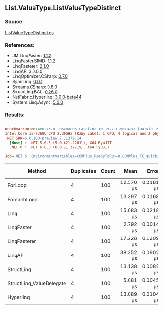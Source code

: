 ﻿## List.ValueType.ListValueTypeDistinct

### Source
[ListValueTypeDistinct.cs](../LinqBenchmarks/List/ValueType/ListValueTypeDistinct.cs)

### References:
- JM.LinqFaster: [1.1.2](https://www.nuget.org/packages/JM.LinqFaster/1.1.2)
- LinqFaster.SIMD: [1.1.2](https://www.nuget.org/packages/LinqFaster.SIMD/1.0.3)
- LinqFasterer: [2.1.0](https://www.nuget.org/packages/LinqFasterer/2.1.0)
- LinqAF: [3.0.0.0](https://www.nuget.org/packages/LinqAF/3.0.0.0)
- LinqOptimizer.CSharp: [0.7.0](https://www.nuget.org/packages/LinqOptimizer.CSharp/0.7.0)
- SpanLinq: [0.0.1](https://www.nuget.org/packages/SpanLinq/0.0.1)
- Streams.CSharp: [0.6.0](https://www.nuget.org/packages/Streams.CSharp/0.6.0)
- StructLinq.BCL: [0.26.0](https://www.nuget.org/packages/StructLinq/0.26.0)
- NetFabric.Hyperlinq: [3.0.0-beta44](https://www.nuget.org/packages/NetFabric.Hyperlinq/3.0.0-beta44)
- System.Linq.Async: [5.0.0](https://www.nuget.org/packages/System.Linq.Async/5.0.0)

### Results:
``` ini

BenchmarkDotNet=v0.13.0, OS=macOS Catalina 10.15.7 (19H1323) [Darwin 19.6.0]
Intel Core i5-7360U CPU 2.30GHz (Kaby Lake), 1 CPU, 4 logical and 2 physical cores
.NET SDK=6.0.100-preview.7.21379.14
  [Host] : .NET 5.0.6 (5.0.621.22011), X64 RyuJIT
  .NET 6 : .NET 6.0.0 (6.0.21.37719), X64 RyuJIT

Job=.NET 6  EnvironmentVariables=COMPlus_ReadyToRun=0,COMPlus_TC_QuickJitForLoops=1,COMPlus_TieredPGO=1  Runtime=.NET 6.0  

```
|                   Method | Duplicates | Count |      Mean |     Error |    StdDev |        Ratio | RatioSD |   Gen 0 | Gen 1 | Gen 2 | Allocated |
|------------------------- |----------- |------ |----------:|----------:|----------:|-------------:|--------:|--------:|------:|------:|----------:|
|                  ForLoop |          4 |   100 | 12.370 μs | 0.0181 μs | 0.0169 μs |     baseline |         | 12.8784 |     - |     - |  26,976 B |
|              ForeachLoop |          4 |   100 | 13.397 μs | 0.0168 μs | 0.0141 μs | 1.08x slower |   0.00x | 12.8784 |     - |     - |  26,976 B |
|                     Linq |          4 |   100 | 15.083 μs | 0.0218 μs | 0.0193 μs | 1.22x slower |   0.00x | 12.8174 |     - |     - |  26,912 B |
|               LinqFaster |          4 |   100 |  2.792 μs | 0.0014 μs | 0.0011 μs | 4.43x faster |   0.01x |  0.0114 |     - |     - |      24 B |
|             LinqFasterer |          4 |   100 | 17.228 μs | 0.1209 μs | 0.1131 μs | 1.39x slower |   0.01x | 34.8816 |     - |     - |  73,168 B |
|                   LinqAF |          4 |   100 | 38.352 μs | 0.0902 μs | 0.0704 μs | 3.10x slower |   0.01x | 20.9961 |     - |     - |  43,944 B |
|               StructLinq |          4 |   100 | 13.138 μs | 0.0082 μs | 0.0077 μs | 1.06x slower |   0.00x |  0.0305 |     - |     - |      64 B |
| StructLinq_ValueDelegate |          4 |   100 |  5.081 μs | 0.0045 μs | 0.0042 μs | 2.43x faster |   0.00x |       - |     - |     - |         - |
|                Hyperlinq |          4 |   100 | 13.089 μs | 0.0104 μs | 0.0092 μs | 1.06x slower |   0.00x |       - |     - |     - |         - |
